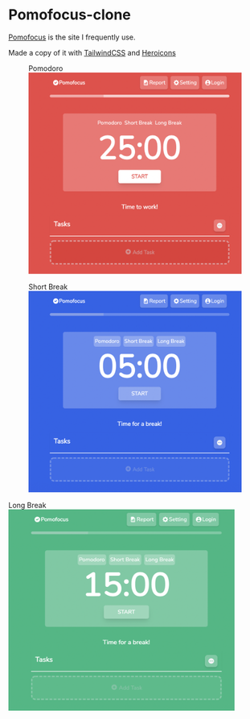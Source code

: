 # Pomofocus-clone
[Pomofocus](https://pomofocus.io/) is the site I frequently use. 

Made a copy of it with [TailwindCSS](https://tailwindcss.com/) and [Heroicons](https://heroicons.com/)


<figure>
  <figcaption>Pomodoro</figcaption>
  <img src="./first-page.png" style="height:400px; width:450px">
</figure>

<figure>
  <figcaption>Short Break </figcaption>
  <img src="./shortBreak.png" style="height:400px; width:450px">
</figure
  
<figure>
  <figcaption>Long Break </figcaption>
  <img src="./longBreak.png" style="height:400px; width:450px">
</figure>
